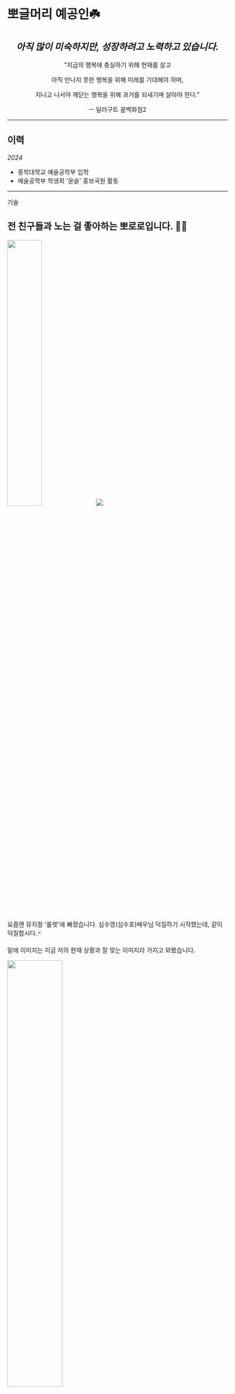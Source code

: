 # 뽀글머리 예공인☘️
<div align=center>

  ## _**아직 많이 미숙하지만, 성장하려고 노력하고 있습니다.**_
"지금의 행복에 충실하기 위해 현재를 살고

아직 만나지 못한 행복을 위해 미래를 기대해야 하며,

지나고 나서야 깨닫는 행복을 위해 과거를 되새기며 살아야 한다." 

ㅡ 달러구트 꿈백화점2

  </div>

***

**이력**
-
_2024_
- 중학대학교 예술공학부 입학
- 예술공학부 학생회 '윤슬' 홍보국원 활동
---

기술
  


 **전 친구들과 노는 걸 좋아하는 뽀로로입니다. 🐧😎**
 -

<img width="39.5%" src="https://github.com/user-attachments/assets/2e46eb8a-97e6-4190-b86f-f4e6bdb83c9d"/>

<a href="https://github.com/devxb/gitanimals">
  <img src="https://render.gitanimals.org/farms/leeeeJiin"/>
</a>

요즘엔 뮤지컬 '룰렛'에 빠졌습니다. 심수영(심수호)배우님 덕질하기 시작했는데, 같이 덕질합시다.🃏

밑에 이미지는 지금 저의 현재 상황과 잘 맞는 이미지라 가지고 와봤습니다.

<img width="50%" src="https://github.com/user-attachments/assets/9131faf6-4681-4a94-97d0-0bee8c311464"/> 

***

<div align=center>

  [![Hits](https://hits.seeyoufarm.com/api/count/incr/badge.svg?url=https%3A%2F%2Fgithub.com%2FleeeeJiin&count_bg=%2379C83D&title_bg=%23555555&icon=&icon_color=%23E7E7E7&title=hits&edge_flat=false)](https://hits.seeyoufarm.com)

  </div>

|  **정보** | 중앙대학교  | 예술공학부  | 1학년  | 재학  |
|---|---|---|---|---|
|   **전화번호**	|  KR) 010-2263-1834 	|   	|  **인스타** 	|  <a href=https://www.instagram.com/jiin0472/><img src="https://img.shields.io/badge/Instagram-E4405F?style=flat-square&logo=Instagram&logoColor=white"/></a> 	|
|  **E-Mail** 	|  <a href=mailto:jiin0472@naver.com><img src="https://img.shields.io/badge/Naver Email-03C75A?style=flat-square&logo=Naver&logoColor=white&link=mailto:jiin0472@naver.com"/></a> 	|  [![Gmail Badge](https://img.shields.io/badge/Gmail-d14836?style=flat-square&logo=Gmail&logoColor=white&link=mailto:leejiin0472@gmail.com)](mailto:leejiin0472@gmail.com) 	|   	|   	|
|   **유튜브 채널**	|   [![Youtube Badge](https://img.shields.io/badge/Youtube-ff0000?style=flat-square&logo=youtube&link=https://www.youtube.com/c/kyleschool)](https://www.youtube.com/@2357LeeJiin)	|   	|  **최애그룹** 	|  <a href="https://music.youtube.com/channel/UC0gpUnoyhu44aS3-NxYs7rg?si=pK-ob4ykKTrCsz83"><img src="https://img.shields.io/badge/Youtube Music-FF0000?style=flat-square&logo=YouTube Music&logoColor=white"/></a> 	|


[![leeeeJiin's GitHub stats](https://github-readme-stats.vercel.app/api?username=leeeeJiin)]([https://github.com/anuraghazra/github-readme-stats](https://github.com/leeeeJiin/leeeeJiin/blob/main/README.md))
 <a href="https://github.com/devxb/gitanimals">
  <img src="https://render.gitanimals.org/lines/leeeeJiin?pet-id=1" width="300" height="150"/>
</a>
   



